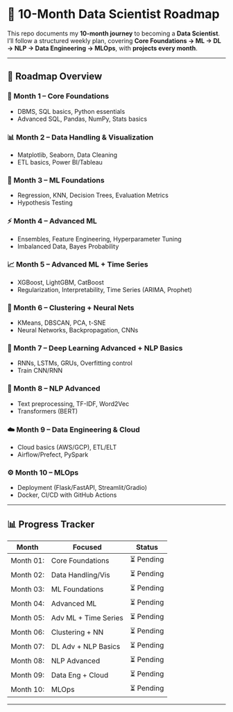 # 🚀 10-Month Data Scientist Roadmap

This repo documents my **10-month journey** to becoming a **Data Scientist**.  
I’ll follow a structured weekly plan, covering **Core Foundations → ML → DL → NLP → Data Engineering → MLOps**, with **projects every month**.

---

## 📅 Roadmap Overview

### 📘 Month 1 – Core Foundations

- DBMS, SQL basics, Python essentials
- Advanced SQL, Pandas, NumPy, Stats basics

### 📊 Month 2 – Data Handling & Visualization

- Matplotlib, Seaborn, Data Cleaning
- ETL basics, Power BI/Tableau

### 🤖 Month 3 – ML Foundations

- Regression, KNN, Decision Trees, Evaluation Metrics
- Hypothesis Testing

### ⚡ Month 4 – Advanced ML

- Ensembles, Feature Engineering, Hyperparameter Tuning
- Imbalanced Data, Bayes Probability

### 📈 Month 5 – Advanced ML + Time Series

- XGBoost, LightGBM, CatBoost
- Regularization, Interpretability, Time Series (ARIMA, Prophet)

### 🧠 Month 6 – Clustering + Neural Nets

- KMeans, DBSCAN, PCA, t-SNE
- Neural Networks, Backpropagation, CNNs

### 🧠 Month 7 – Deep Learning Advanced + NLP Basics

- RNNs, LSTMs, GRUs, Overfitting control
- Train CNN/RNN

### 💬 Month 8 – NLP Advanced

- Text preprocessing, TF-IDF, Word2Vec
- Transformers (BERT)

### ☁️ Month 9 – Data Engineering & Cloud

- Cloud basics (AWS/GCP), ETL/ELT
- Airflow/Prefect, PySpark

### ⚙️ Month 10 – MLOps

- Deployment (Flask/FastAPI, Streamlit/Gradio)
- Docker, CI/CD with GitHub Actions

---

## 📊 Progress Tracker

| Month     | Focused              | Status     |
| --------- | -------------------- | ---------- |
| Month 01: | Core Foundations     | ⏳ Pending |
| Month 02: | Data Handling/Vis    | ⏳ Pending |
| Month 03: | ML Foundations       | ⏳ Pending |
| Month 04: | Advanced ML          | ⏳ Pending |
| Month 05: | Adv ML + Time Series | ⏳ Pending |
| Month 06: | Clustering + NN      | ⏳ Pending |
| Month 07: | DL Adv + NLP Basics  | ⏳ Pending |
| Month 08: | NLP Advanced         | ⏳ Pending |
| Month 09: | Data Eng + Cloud     | ⏳ Pending |
| Month 10: | MLOps                | ⏳ Pending |

---
